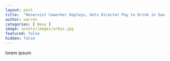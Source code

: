```yaml
---
layout: post
title:  "Reservist Coworker Deploys, Gets Director Pay to Drink in San Diego"
author: warren
categories: [ Navy ]
image: assets/images/arbys.jpg
featured: false
hidden: false
---
```

lorem ipsum